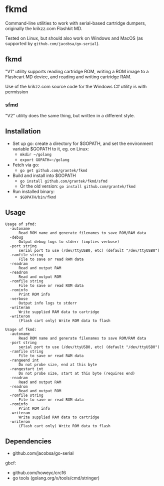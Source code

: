 # fkmd

Command-line utilities to work with serial-based cartridge dumpers, originally the krikzz.com Flashkit MD.

Tested on Linux, but should also work on Windows and MacOS (as supported by ``github.com/jacobsa/go-serial``).

## fkmd

"V1" utility supports reading cartridge ROM, writing a ROM image to a Flashcart MD device, and reading and writing cartridge RAM.

Use of the krikzz.com source code for the Windows C# utility is with permission

### sfmd

"V2" utility does the same thing, but written in a different style.

## Installation

- Set up go: create a directory for $GOPATH, and set the environment variable $GOPATH to it, eg. on Linux:
  - ``mkdir ~/golang``
  - ``export GOPATH=~/golang``
- Fetch via go:
  - ``go get github.com/grantek/fkmd``
- Build and install into $GOPATH
  - ``go install github.com/grantek/fkmd/sfmd``
  - Or the old version: ``go install github.com/grantek/fkmd``
- Run installed binary:
  - ``$GOPATH/bin/fkmd``

## Usage
```
Usage of sfmd:
  -autoname
      Read ROM name and generate filenames to save ROM/RAM data
  -debug
      Output debug logs to stderr (implies verbose)
  -port string
      serial port to use (/dev/ttyUSB0, etc) (default "/dev/ttyUSB0")
  -ramfile string
      File to save or read RAM data
  -readram
      Read and output RAM
  -readrom
      Read and output ROM
  -romfile string
      File to save or read ROM data
  -rominfo
      Print ROM info
  -verbose
      Output info logs to stderr
  -writeram
      Write supplied RAM data to cartridge
  -writerom
      (Flash cart only) Write ROM data to flash
```

```
Usage of fkmd:
  -autoname
      Read ROM name and generate filenames to save ROM/RAM data
  -port string
      serial port to use (/dev/ttyUSB0, etc) (default "/dev/ttyUSB0")
  -ramfile string
      File to save or read RAM data
  -rangeend int
      Do not probe size, end at this byte
  -rangestart int
      Do not probe size, start at this byte (requires end)
  -readram
      Read and output RAM
  -readrom
      Read and output ROM
  -romfile string
      File to save or read ROM data
  -rominfo
      Print ROM info
  -writeram
      Write supplied RAM data to cartridge
  -writerom
      (Flash cart only) Write ROM data to flash
```

## Dependencies

- github.com/jacobsa/go-serial

gbcf:
- github.com/howeyc/crc16
- go tools (golang.org/x/tools/cmd/stringer)
